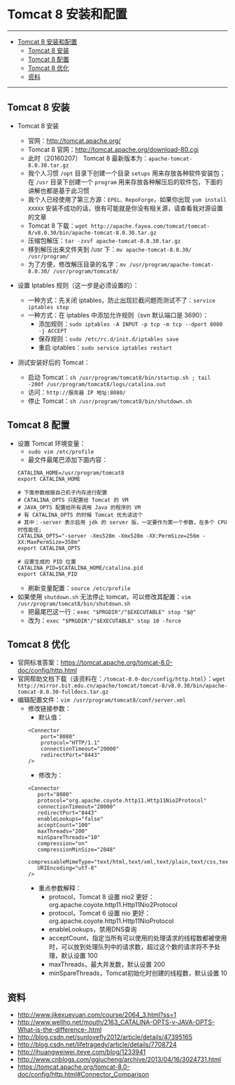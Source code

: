 <h1 id="tomcat0">Tomcat 8 安装和配置</h1>

------

*   [Tomcat 8 安装和配置](#tomcat0)
    *   [Tomcat 8 安装](#tomcat1)
    *   [Tomcat 8 配置](#tomcat2)
    *   [Tomcat 8 优化](#tomcat3)
    *   [资料](#tomcat4)
    
------

<h2 id="tomcat1">Tomcat 8 安装</h2>

- Tomcat 8 安装
    - 官网：<http://tomcat.apache.org/>
    - Tomcat 8 官网：<http://tomcat.apache.org/download-80.cgi>
    - 此时（20160207） Tomcat 8 最新版本为：`apache-tomcat-8.0.30.tar.gz`
    - 我个人习惯 `/opt` 目录下创建一个目录 `setups` 用来存放各种软件安装包；在 `/usr` 目录下创建一个 `program` 用来存放各种解压后的软件包，下面的讲解也都是基于此习惯
    - 我个人已经使用了第三方源：`EPEL、RepoForge`，如果你出现 `yum install XXXXX` 安装不成功的话，很有可能就是你没有相关源，请查看我对源设置的文章
    - Tomcat 8 下载：`wget http://apache.fayea.com/tomcat/tomcat-8/v8.0.30/bin/apache-tomcat-8.0.30.tar.gz`
    - 压缩包解压：`tar -zxvf apache-tomcat-8.0.30.tar.gz`
    - 移到解压出来文件夹到 /usr 下：`mv apache-tomcat-8.0.30/ /usr/program/`
    - 为了方便，修改解压目录的名字：`mv /usr/program/apache-tomcat-8.0.30/ /usr/program/tomcat8/`

    
- 设置 Iptables 规则（这一步是必须设置的）：
    - 一种方式：先关闭 iptables，防止出现拦截问题而测试不了：`service iptables stop`
    - 一种方式：在 iptables 中添加允许规则（svn 默认端口是 3690）：
        - 添加规则：`sudo iptables -A INPUT -p tcp -m tcp --dport 8080 -j ACCEPT`
        - 保存规则：`sudo /etc/rc.d/init.d/iptables save`
        - 重启 iptables：`sudo service iptables restart`
    
    
- 测试安装好后的 Tomcat：
    - 启动 Tomcat：`sh /usr/program/tomcat8/bin/startup.sh ; tail -200f /usr/program/tomcat8/logs/catalina.out`
    - 访问：`http://服务器 IP 地址:8080/`
    - 停止 Tomcat：`sh /usr/program/tomcat8/bin/shutdown.sh`


<h2 id="tomcat2">Tomcat 8 配置</h2>

- 设置 Tomcat 环境变量：
    - `sudo vim /etc/profile`
    - 最文件最尾巴添加下面内容：
    ```
    CATALINA_HOME=/usr/program/tomcat8
    export CATALINA_HOME
    
    # 下面参数根据自己机子内存进行配置
    # CATALINA_OPTS 只配置给 Tomcat 的 VM
    # JAVA_OPTS 配置给所有调用 Java 的程序的 VM
    # 有 CATALINA_OPTS 的时候 Tomcat 优先读这个
    # 其中：-server 表示启用 jdk 的 server 版，一定要作为第一个参数，在多个 CPU 时性能佳;  
    CATALINA_OPTS="-server -Xms528m -Xmx528m -XX:PermSize=256m -XX:MaxPermSize=358m"
    export CATALINA_OPTS
    
    # 设置生成的 PID 位置
    CATALINA_PID=$CATALINA_HOME/catalina.pid
    export CATALINA_PID
    ```
    - 刷新变量配置：`source /etc/profile`
- 如果使用 `shutdown.sh` 无法停止 tomcat，可以修改其配置：`vim /usr/program/tomcat8/bin/shutdown.sh`
    - 把最尾巴这一行：`exec "$PRGDIR"/"$EXECUTABLE" stop "$@"`
    - 改为：`exec "$PRGDIR"/"$EXECUTABLE" stop 10 -force`
    
    
<h2 id="tomcat3">Tomcat 8 优化</h2>

- 官网标准答案：<https://tomcat.apache.org/tomcat-8.0-doc/config/http.html>
- 官网帮助文档下载（该资料在：`/tomcat-8.0-doc/config/http.html`）：`wget http://mirror.bit.edu.cn/apache/tomcat/tomcat-8/v8.0.30/bin/apache-tomcat-8.0.30-fulldocs.tar.gz`
- 编辑配置文件：`vim /usr/program/tomcat8/conf/server.xml`
    - 修改链接参数：
        - 默认值：
        ```
        <Connector 
            port="8080" 
            protocol="HTTP/1.1" 
            connectionTimeout="20000" 
            redirectPort="8443" 
        />
        ```
        - 修改为：
        ```
        <Connector 
           port="8080" 
           protocol="org.apache.coyote.http11.Http11Nio2Protocol" 
           connectionTimeout="20000" 
           redirectPort="8443" 
           enableLookups="false" 
           acceptCount="100" 
           maxThreads="200" 
           minSpareThreads="10" 
           compression="on" 
           compressionMinSize="2048" 
           compressableMimeType="text/html,text/xml,text/plain,text/css,text/javascript,application/javascript" 
           URIEncoding="utf-8"
        />
        ```
        - 重点参数解释：
            - protocol，Tomcat 8 设置 nio2 更好：org.apache.coyote.http11.Http11Nio2Protocol
            - protocol，Tomcat 6 设置 nio 更好：org.apache.coyote.http11.Http11NioProtocol
            - enableLookups，禁用DNS查询
            - acceptCount，指定当所有可以使用的处理请求的线程数都被使用时，可以放到处理队列中的请求数，超过这个数的请求将不予处理，默认设置 100
            - maxThreads，最大并发数，默认设置 200
            - minSpareThreads，Tomcat初始化时创建的线程数，默认设置 10


<h2 id="tomcat4">资料</h2>

- <http://www.jikexueyuan.com/course/2064_3.html?ss=1>
- <http://www.wellho.net/mouth/2163_CATALINA-OPTS-v-JAVA-OPTS-What-is-the-difference-.html>
- <http://blog.csdn.net/sunlovefly2012/article/details/47395165>
- <http://blog.csdn.net/lifetragedy/article/details/7708724>
- <http://ihuangweiwei.iteye.com/blog/1233941>
- <http://www.cnblogs.com/ggjucheng/archive/2013/04/16/3024731.html>
- <https://tomcat.apache.org/tomcat-8.0-doc/config/http.html#Connector_Comparison>